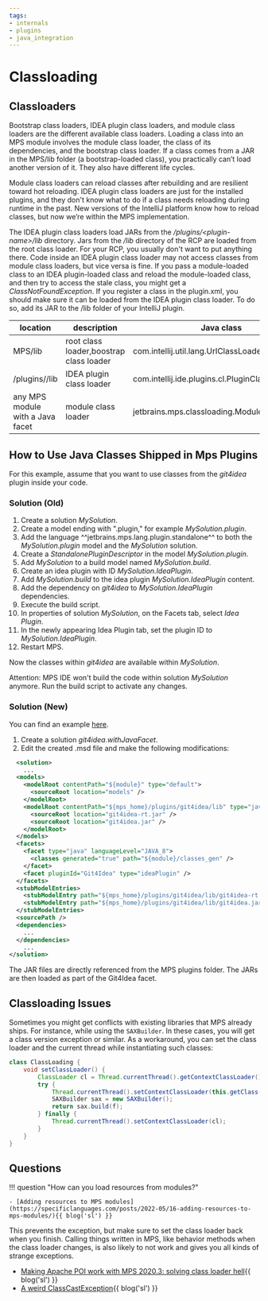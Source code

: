 ```yaml
---
tags:
- internals
- plugins
- java_integration
---
```


# Classloading

## Classloaders

Bootstrap class loaders, IDEA plugin class loaders, and module class loaders are the different available class loaders.
Loading a class into an MPS module involves the module class loader, the class of its dependencies, and the bootstrap class loader.
If a class comes from a JAR in the MPS/lib folder (a bootstrap-loaded class), you practically can’t load another version of it.
They also have different life cycles.

Module class loaders can reload classes after rebuilding and are resilient toward hot reloading.
IDEA plugin class loaders are just for the installed plugins, and they don't know what to do if a class needs reloading during runtime in the past. New versions of the IntelliJ platform know how to reload classes, but now we’re within the MPS implementation.

The IDEA plugin class loaders load JARs from the */plugins/&lt;plugin-name>/lib* directory.
Jars from the */lib* directory of the RCP are loaded from the root class loader. For your RCP, you usually don't want to put anything there.
Code inside an IDEA plugin class loader may not access classes from module class loaders, but vice versa is fine.
If you pass a module-loaded class to an IDEA plugin-loaded class and reload the module-loaded class, and then try to access the stale class, you might get a *ClassNotFoundException*.
If you register a class in the plugin.xml, you should make sure it can be loaded from the IDEA plugin class loader. To do so, add its JAR to the /lib folder of your IntelliJ plugin.

| location                         | description                             | Java class                                    |
|----------------------------------|-----------------------------------------|-----------------------------------------------|
| MPS/lib                          | root class loader,boostrap class loader | com.intellij.util.lang.UrlClassLoader         |
| /plugins/<plugin-name>/lib       | IDEA plugin class loader                | com.intellij.ide.plugins.cl.PluginClassLoader |
| any MPS module with a Java facet | module class loader                     | jetbrains.mps.classloading.ModuleClassLoader  |

## How to Use Java Classes Shipped in Mps Plugins

For this example, assume that you want to use classes from the *git4idea* plugin inside your code.

### Solution (Old)

1. Create a solution *MySolution*.
2. Create a model ending with ".plugin," for example *MySolution.plugin*.
3. Add the language ^^jetbrains.mps.lang.plugin.standalone^^ to both the *MySolution\.plugin* model and the *MySolution* solution.
4. Create a *StandalonePluginDescriptor* in the model *MySolution.plugin*.
5. Add *MySolution* to a build model named *MySolution.build*.
6. Create an idea plugin with ID *MySolution\.IdeaPlugin*.
7. Add *MySolution\.build* to the idea plugin *MySolution\.IdeaPlugin* content.
8. Add the dependency on *git4idea* to *MySolution\.IdeaPlugin* dependencies.
9. Execute the build script.
10. In properties of solution *MySolution*, on the Facets tab, select *Idea Plugin*.
11. In the newly appearing Idea Plugin tab, set the plugin ID to *MySolution\.IdeaPlugin*.
12. Restart MPS.

Now the classes within *git4idea* are available within *MySolution*.

Attention: MPS IDE won't build the code within solution *MySolution* anymore. Run the build script to activate any changes.

### Solution (New)

You can find an example [here](https://github.com/modelix/modelix/blob/master/mps/solutions/org.modelix.git4idea.withJavaFacet/org.modelix.git4idea.withJavaFacet.msd).

1. Create a solution *git4idea.withJavaFacet*.
2. Edit the created .msd file and make the following modifications:
```xml
  <solution>
    ...
  <models>
    <modelRoot contentPath="${module}" type="default">
      <sourceRoot location="models" />
    </modelRoot>
    <modelRoot contentPath="${mps_home}/plugins/git4idea/lib" type="java_classes">
      <sourceRoot location="git4idea-rt.jar" />
      <sourceRoot location="git4idea.jar" />
    </modelRoot>
  </models>
  <facets>
    <facet type="java" languageLevel="JAVA_8">
      <classes generated="true" path="${module}/classes_gen" />
    </facet>
    <facet pluginId="Git4Idea" type="ideaPlugin" />
  </facets>
  <stubModelEntries>
    <stubModelEntry path="${mps_home}/plugins/git4idea/lib/git4idea-rt.jar" />
    <stubModelEntry path="${mps_home}/plugins/git4idea/lib/git4idea.jar" />
  </stubModelEntries>
  <sourcePath />
  <dependencies>
    ...
  </dependencies>
    ...
</solution>
```

The JAR files are directly referenced from the MPS plugins folder. The JARs are then loaded as part of the Git4Idea facet.

## Classloading Issues

Sometimes you might get conflicts with existing libraries that MPS already ships. For instance, while using the `SAXBuilder`. In these cases, you will get a class version exception or similar. As a workaround, you can set the class loader and the current thread while instantiating such classes:

```java
class ClassLoading {
    void setClassLoader() {
        ClassLoader cl = Thread.currentThread().getContextClassLoader();
        try {
            Thread.currentThread().setContextClassLoader(this.getClass().getClassLoader());
            SAXBuilder sax = new SAXBuilder();
            return sax.build(f);
        } finally {
            Thread.currentThread().setContextClassLoader(cl);
        }
    }   
}
```

## Questions

!!! question "How can you load resources from modules?"

    - [Adding resources to MPS modules](https://specificlanguages.com/posts/2022-05/16-adding-resources-to-mps-modules/){{ blog('sl') }}

This prevents the exception, but make sure to set the class loader back when you finish. Calling things written in MPS, like behavior methods when the class loader changes, is also likely to not work and gives you all kinds of strange exceptions.

- [Making Apache POI work with MPS 2020.3: solving class loader hell](https://specificlanguages.com/posts/2022-03/15-apache-poi-classloader-hell/){{ blog('sl') }}
- [A weird ClassCastException](https://specificlanguages.com/posts/2022-04/20-a-weird-class-cast-exception/){{ blog('sl') }}